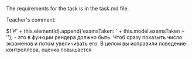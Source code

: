 The requirements for the task is in the task.md file.

Teacher's comment: 

$('#' + this.elementId).append('<span>examsTaken: ' + this.model.examsTaken + '</span>'); - это в функции рендера должно быть. Чтоб сразу показыть число экзаменов и потом увеличивать его. В целом вы исправили поведение контроллера, оценка повышается